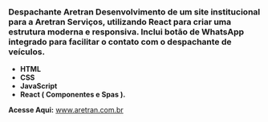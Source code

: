 ### Despachante Aretran Desenvolvimento de um site institucional para a Aretran Serviços, utilizando React para criar uma estrutura moderna e responsiva. Inclui botão de WhatsApp integrado para facilitar o contato com o despachante de veículos.

* **HTML**
* **CSS**
* **JavaScript**
* **React ( Componentes e Spas ).**

**Acesse Aqui:**
www.aretran.com.br
